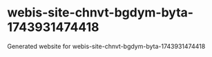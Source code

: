 # webis-site-chnvt-bgdym-byta-1743931474418
Generated website for webis-site-chnvt-bgdym-byta-1743931474418
